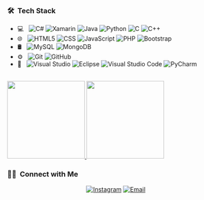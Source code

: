 <!--<h2> Hey there! I'm André.</h2>

<h3> 👨🏻‍💻 &nbsp;About Me </h3>

- 🤔 &nbsp; Exploring new technologies and developing software solutions and quick hacks.
- 🎓 &nbsp; Studying Computer Science and Mathematics at University of Massachusetts Amherst.
- 💼 &nbsp; Working as a Business Development Associate at VirtuBox InfoTech Private Limited.
- 🌱 &nbsp; Learning more about Cloud Architecture, Systems Design and Artificial Intelligence.
- ✍️ &nbsp; Pursuing Graphic Design and Blog Writing as hobbies/side hustles.
-->
<h3> 🛠 &nbsp;Tech Stack</h3>

- 💻 &nbsp;
  ![C#](https://img.shields.io/badge/C%23-333333?style=flat&logo=c-sharp&logoColor=purple)
  ![Xamarin](https://img.shields.io/badge/Xamarin-333333?style=flat&logo=xamarin&logoColor=blue)
  ![Java](https://img.shields.io/badge/Java-333333?style=flat&logo=openjdk&logoColor=orange)
  ![Python](https://img.shields.io/badge/-Python-333333?style=flat&logo=python)
  ![C](https://img.shields.io/badge/C-333333?style=flat&logo=c&logoColor=darkblue)
  ![C++](https://img.shields.io/badge/-C++-333333?style=flat&logo=C%2B%2B&logoColor=00599C)
- 🌐 &nbsp;
  ![HTML5](https://img.shields.io/badge/-HTML5-333333?style=flat&logo=HTML5)
  ![CSS](https://img.shields.io/badge/-CSS-333333?style=flat&logo=CSS3&logoColor=1572B6)
  ![JavaScript](https://img.shields.io/badge/-JavaScript-333333?style=flat&logo=javascript)
  ![PHP](https://img.shields.io/badge/php-333333?style=flat&logo=php&logoColor=purple)
  ![Bootstrap](https://img.shields.io/badge/-Bootstrap-333333?style=flat&logo=bootstrap&logoColor=563D7C)
- 🛢 &nbsp;
  ![MySQL](https://img.shields.io/badge/-MySQL-333333?style=flat&logo=mysql)
  ![MongoDB](https://img.shields.io/badge/-MongoDB-333333?style=flat&logo=mongodb)
- ⚙️ &nbsp;
  ![Git](https://img.shields.io/badge/-Git-333333?style=flat&logo=git)
  ![GitHub](https://img.shields.io/badge/-GitHub-333333?style=flat&logo=github)
- 🔧 &nbsp;
  ![Visual Studio](https://img.shields.io/badge/Visual_Studio-333333?style=flat&logo=visual%20studio&logoColor=purple)
  ![Eclipse](https://img.shields.io/badge/-Eclipse-333333?style=flat&logo=eclipse-ide&logoColor=2C2255)
  ![Visual Studio Code](https://img.shields.io/badge/-Visual%20Studio%20Code-333333?style=flat&logo=visual-studio-code&logoColor=007ACC)
  ![PyCharm](https://img.shields.io/badge/PyCharm-333333?&style=flat&logo=PyCharm&logoColor=white)
<!--- 🖥 &nbsp;
  ![Illustrator](https://img.shields.io/badge/-Illustrator-333333?style=flat&logo=adobe-illustrator)
  ![Photoshop](https://img.shields.io/badge/-Photoshop-333333?style=flat&logo=adobe-photoshop)
  ![InDesign](https://img.shields.io/badge/-InDesign-333333?style=flat&logo=adobe-indesign)
-->
<br/>

<a href="https://github.com/Mourao-vdc">
  <img height="180em" src="https://github-readme-stats.vercel.app/api?username=Mourao-vdc&theme=buefy&show_icons=true" />
  <img height="180em" src="https://github-readme-stats.vercel.app/api/top-langs/?username=Mourao-vdc&theme=buefy&layout=compact" />
</a>

<br/>

<h3> 🤝🏻 &nbsp;Connect with Me </h3>

<p align="center">
<a href="https://www.instagram.com/mourao_andre13/"><img alt="Instagram" src="https://img.shields.io/badge/Instagram-mourao_andre13-blue?style=flat-square&logo=instagram"></a>
<a href="affmourao@gmail.com"><img alt="Email" src="https://img.shields.io/badge/Email-affmourao@gmail.com-blue?style=flat-square&logo=gmail"></a>
</p>
